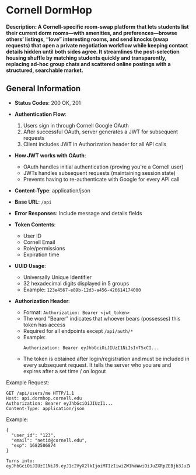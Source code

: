 # Cornell DormHop
#### Description: A Cornell-specific room-swap platform that lets students list their current dorm rooms—with amenities, and preferences—browse others’ listings, “love” interesting rooms, and send knocks (swap requests) that open a private negotiation workflow while keeping contact details hidden until both sides agree. It streamlines the post-selection housing shuffle by matching students quickly and transparently, replacing ad-hoc group chats and scattered online postings with a structured, searchable market.

## General Information
- **Status Codes**: 200 OK, 201
- **Authentication Flow**:
  1. Users sign in through Cornell Google OAuth
  2. After successful OAuth, server generates a JWT for subsequent requests
  3. Client includes JWT in Authorization header for all API calls

- **How JWT works with OAuth**:
  - OAuth handles initial authentication (proving you're a Cornell user)
  - JWTs handles subsequent requests (maintaining session state)
  - Prevents having to re-authenticate with Google for every API call

- **Content-Type**: application/json
- **Base URL**: `/api`
- **Error Responses**: Include message and details fields
- **Token Contents**:
  - User ID
  - Cornell Email
  - Role/permissions
  - Expiration time

- **UUID Usage**:
  - Universally Unique Identifier
  - 32 hexadecimal digits displayed in 5 groups
  - Example: `123e4567-e89b-12d3-a456-426614174000`

- **Authorization Header**:
  - Format: `Authorization: Bearer <jwt_token>`
  - The word "Bearer" indicates that whoever bears (possesses) this token has access
  - Required for all endpoints except `/api/auth/*`
  - Example:
    ```http
    Authorization: Bearer eyJhbGciOiJIUzI1NiIsInT5cCI...
    ```
  - The token is obtained after login/registration and must be included in every subsequent request. It tells the server who you are and expires after a set time / on logout

Example Request:
```http
GET /api/users/me HTTP/1.1
Host: api.dormhop.cornell.edu
Authorization: Bearer eyJhbGciOiJIUzI1...
Content-Type: application/json
```

Example:
```
{
  "user_id": "123",
  "email": "netid@cornell.edu",
  "exp": 1682506874
}

Turns into: eyJhbGciOiJIUzI1NiJ9.eyJ1c2VyX2lkIjoiMTIzIiwiZW1haWwiOiJuZXRpZEBjb3JuZWxsLmVkdSIsImV4cCI6MTY4MjUwNjg3NH0.ABC123signature
```
